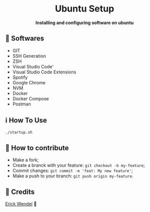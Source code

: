 <h1 align="center">Ubuntu Setup</h1>
<p align="center">
  <strong>Installing and configuring software on ubuntu</strong>
</p>

## :rocket: Softwares
* GIT
* SSH Generation
* ZSH
* Visual Studio Code'
* Visual Studio Code Extensions
* Spotify
* Google Chrome
* NVM
* Docker
* Docker Compose
* Postman


## :information_source: How To Use
```bash
./startup.sh
```

## 🤔 How to contribute
- Make a fork;
- Create a branck with your feature: `git checkout -b my-feature`;
- Commit changes: `git commit -m 'feat: My new feature'`;
- Make a push to your branch: `git push origin my-feature`.

## :memo: Credits
[Erick Wendel](https://github.com/ErickWendel/ew-ubuntu-setup/blob/master/startup.sh) :wave:


